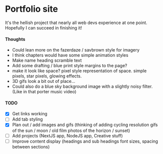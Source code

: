 # Portfolio site

It's the hellish project that nearly all web devs experience at one point. Hopefully I can succeed in finishing it!

#### Thoughts

- Could lean more on the fazerdaze / savbrown style for imagery
- I think chapters would have some simple animation styles
- Make name heading scramble text
- Add some drafting / blue print style margins to the page?
- make it look like space? pixel style representation of space. simple pixels, star pixels, glowing effects.
- 3D gifs look a bit out of place...
- Could also do a blue sky background image with a slightly noisy filter. (Like in that porter music video)

#### TODO

- [x] Get links working
- [ ] Add tab styling
- [x] Plan out / add images and gifs (thinking of adding cycling resolution gifs of the sun / moon / old film photos of the horizon / sunset)
- [ ] Add projects (NextJS app, NodeJS app, Creative stuff)
- [ ] Improve content display (headings and sub headings font sizes, spacing between sections)
